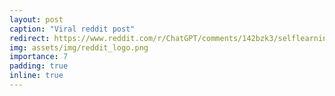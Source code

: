 ```yaml
---
layout: post
caption: "Viral reddit post"
redirect: https://www.reddit.com/r/ChatGPT/comments/142bzk3/selflearning_of_the_robot_in_1_hour/?utm_source=share&utm_medium=web3x&utm_name=web3xcss&utm_term=1&utm_content=share_button
img: assets/img/reddit_logo.png
importance: 7
padding: true
inline: true
---
```

